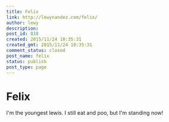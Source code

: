 ```yaml
---
title: Felix
link: http://lewynandez.com/felix/
author: lewy
description: 
post_id: 810
created: 2015/11/24 18:35:31
created_gmt: 2015/11/24 18:35:31
comment_status: closed
post_name: felix
status: publish
post_type: page
---
```


# Felix

I'm the youngest lewis. I still eat and poo, but I'm standing now!
